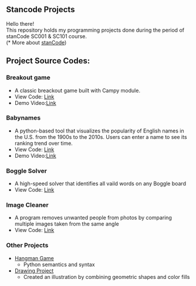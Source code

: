 ## Stancode Projects
Hello there!\
This repository holds my programming projects done during the period of stanCode SC001 & SC101 course.\
(* More about [stanCode](https://stancode.tw/))

## Project Source Codes:
### Breakout game
* A classic breackout game built with Campy module.
* View Code: [Link](https://github.com/yjliu1214/SC_Projects/blob/main/stanCode_Projects/Break_Out_Game/breakout.py)
* Demo Video:[Link](https://drive.google.com/file/d/1xNqSWxJNg68wit85L9Lpw-4woZc4u21P/view?usp=sharing)

### Babynames
* A python-based tool that visualizes the popularity of English names in the U.S. from the 1900s to the 2010s. Users can enter a name to see its ranking trend over time.
* View Code: [Link](https://github.com/yjliu1214/SC_Projects/blob/main/stanCode_Projects/Name_Searching/babygraphics.py)
* Demo Video:[Link](https://drive.google.com/file/d/179ZJvzTYvhs4dUIDFpHnwznroBsPDnlV/view?usp=sharing)

### Boggle Solver
* A high-speed solver that identifies all vaild words on any Boggle board
* View Code: [Link](https://github.com/yjliu1214/SC_Projects/blob/main/stanCode_Projects/Boggle_Game_Solver/boggle.py)

### Image Cleaner
* A program removes unwanted people from photos by comparing multiple images taken from the same angle
* View Code: [Link](https://github.com/yjliu1214/SC_Projects/blob/main/stanCode_Projects/My_photoshop/stanCodoshop.py)

### Other Projects
* [Hangman Game](https://github.com/yjliu1214/SC_Projects/blob/main/stanCode_Projects/Hangman_Game/hangman.py)
  * Python semantics and syntax
* [Drawing Project](https://github.com/yjliu1214/SC_Projects/blob/main/stanCode_Projects/My_drawing/my_drawing.py)
  * Created an illustration by combining geometric shapes and color fills
